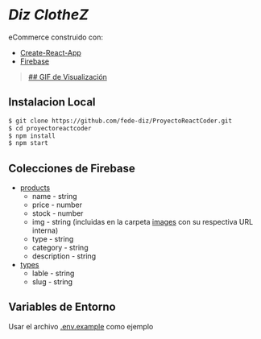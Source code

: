 # _Diz ClotheZ_
eCommerce construido con:
- [Create-React-App](https://create-react-app.dev/)
- [Firebase](https://firebase.google.com/)


> [## GIF de Visualización](https://github.com/fede-diz/ProyectoReactCoder/blob/main/public/gif/Funcionamiento-Diz-Clothes.gif)


## Instalacion Local
```sh
$ git clone https://github.com/fede-diz/ProyectoReactCoder.git
$ cd proyectoreactcoder
$ npm install
$ npm start
```


## Colecciones de Firebase
- [products](https://github.com/fede-diz/ProyectoReactCoder/blob/main/public/firebaseCollections/products.js)
    - name - string
    - price - number
    - stock - number
    - img - string  (incluidas en la carpeta [images](https://github.com/fede-diz/ProyectoReactCoder/blob/main/public/images) con su respectiva URL interna)
    - type - string
    - category - string
    - description - string
- [types](https://github.com/fede-diz/ProyectoReactCoder/blob/main/public/firebaseCollections/types.js)
    - lable - string
    - slug - string


## Variables de Entorno
Usar el archivo [.env.example](https://github.com/fede-diz/ProyectoReactCoder/blob/main/.env.example) como ejemplo